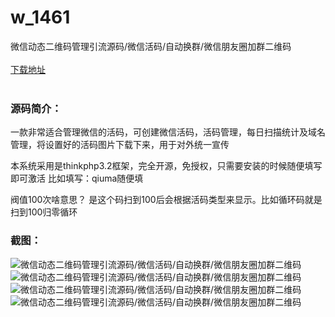 # w_1461
微信动态二维码管理引流源码/微信活码/自动换群/微信朋友圈加群二维码
<br/></br>
[下载地址](https://www.uuid2.com/1461.html "下载地址")
<br/></br>
<h3>源码简介：</h3>
<p>一款非常适合管理微信的活码，可创建微信活码，活码管理，每日扫描统计及域名管理，将设置好的活码图片下载下来，用于对外统一宣传<p>
<p>本系统采用是thinkphp3.2框架，完全开源，免授权，只需要安装的时候随便填写即可激活 比如填写：qiuma随便填<p>
<p>阀值100次啥意思？ 是这个码扫到100后会根据活码类型来显示。比如循环码就是扫到100归零循环<p>
<h3>截图：</h3>
<img src="https://www.uuid2.com/wp-content/uploads/img/202108/ee03a3c463.png" alt="微信动态二维码管理引流源码/微信活码/自动换群/微信朋友圈加群二维码"><img src="https://www.uuid2.com/wp-content/uploads/img/202108/ee03a3c212.png" alt="微信动态二维码管理引流源码/微信活码/自动换群/微信朋友圈加群二维码"><img src="https://www.uuid2.com/wp-content/uploads/img/202108/d9fd168545.png" alt="微信动态二维码管理引流源码/微信活码/自动换群/微信朋友圈加群二维码"><img src="https://www.uuid2.com/wp-content/uploads/img/202108/114c0c9311.png" alt="微信动态二维码管理引流源码/微信活码/自动换群/微信朋友圈加群二维码">
